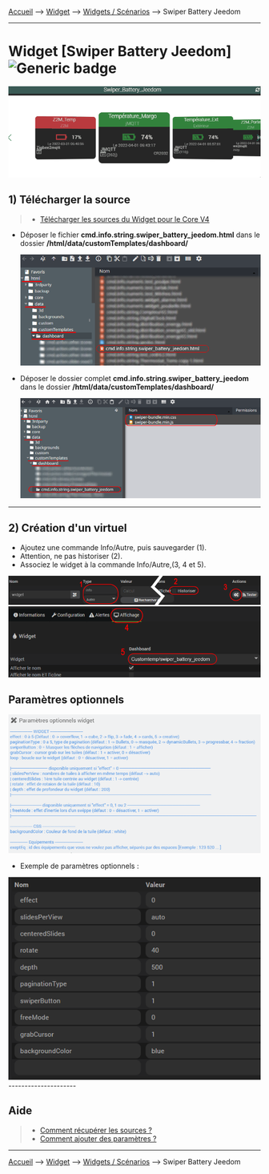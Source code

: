 
<a href="{{site.url}}/documentation">Accueil</a> --> <a href="{{site.url}}/documentation/{{site.widget}}">Widget</a> --> <a href="{{site.url}}/documentation/{{site.widget}}/fr_FR/widget_scenario">Widgets / Scénarios</a> --> Swiper Battery Jeedom

------------

# Widget [Swiper Battery Jeedom] ![Generic badge](https://img.shields.io/badge/Version-4.2%20%7C%204.3%20%7C%204.4%20Full%20JS-green.svg)

<img src="../../../images/swiper_battery_jeedom/capture1.gif" alt="Swiper Battery Jeedom" />

## 1) Télécharger la source

> - [Télécharger les sources du Widget pour le Core V4]({{site.url_git}}/WIDGET_cmd.info.sting.swiper_battery_jeedom)

- Déposer le fichier <b>cmd.info.string.swiper_battery_jeedom.html</b> dans le dossier <b>/html/data/customTemplates/dashboard/</b>

  <img src="../../../images/swiper_battery_jeedom/capture3.png" alt="Téléchargement du widget" />

- Déposer le dossier complet <b>cmd.info.string.swiper_battery_jeedom</b> dans le dossier <b>/html/data/customTemplates/dashboard/</b>

  <img src="../../../images/swiper_battery_jeedom/capture4.png" alt="Téléchargement du widget" />
------------------------

## 2) Création d'un virtuel

- Ajoutez une commande Info/Autre, puis sauvegarder (1).
- Attention, ne pas historiser (2).
- Associez le widget à la commande Info/Autre,(3, 4 et 5).

<img src="../../../images/swiper_battery_jeedom/installation_virtuel2.png" alt="Virtuel 1" />
<img src="../../../images/swiper_battery_jeedom/installation_virtuel3.png" alt="Virtuel 2" />


## Paramètres optionnels

<img src="../../../images/swiper_battery_jeedom/parametres.png" alt="Paramètre 1" />

- Exemple de paramètres optionnels :

<img src="../../../images/swiper_battery_jeedom/installation_virtuel4.png" alt="Paramètre 2" />
---------------------

## Aide
> - [Comment récupérer les sources ?]({{site.url}}/documentation/{{site.help}}/fr_FR/download)
> - [Comment ajouter des paramètres ?]({{site.url}}/documentation/{{site.help}}/fr_FR/application)

-------------------

<a href="{{site.url}}/documentation">Accueil</a> --> <a href="{{site.url}}/documentation/{{site.widget}}">Widget</a> --> <a href="{{site.url}}/documentation/{{site.widget}}/fr_FR/widget_scenario">Widgets / Scénarios</a> --> Swiper Battery Jeedom
